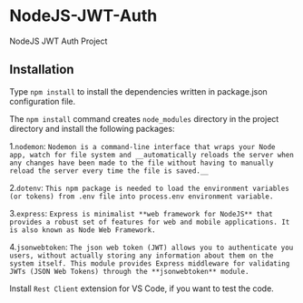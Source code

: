 # NodeJS-JWT-Auth
NodeJS JWT Auth Project

## Installation ##

Type `npm install` to install the dependencies written in package.json configuration file.

The `npm install` command creates `node_modules` directory in the project directory and install the following packages:

1.`nodemon`: `Nodemon is a command-line interface that wraps your Node app, watch for file system and __automatically reloads the server when any changes have been made to the file without having to manually reload the server every time the file is saved.__`

2.`dotenv`: `This npm package is needed to load the environment variables (or tokens) from .env file into process.env environment variable.`

3.`express`: `Express is minimalist **web framework for NodeJS** that provides a robust set of features for web and mobile applications. It is also known as Node Web Framework.`

4.`jsonwebtoken`: `The json web token (JWT) allows you to authenticate you users, without actually storing any information about them on the system itself. This module provides Express middleware for validating JWTs (JSON Web Tokens) through the **jsonwebtoken** module. `

Install `Rest Client` extension for VS Code, if you want to test the code.
